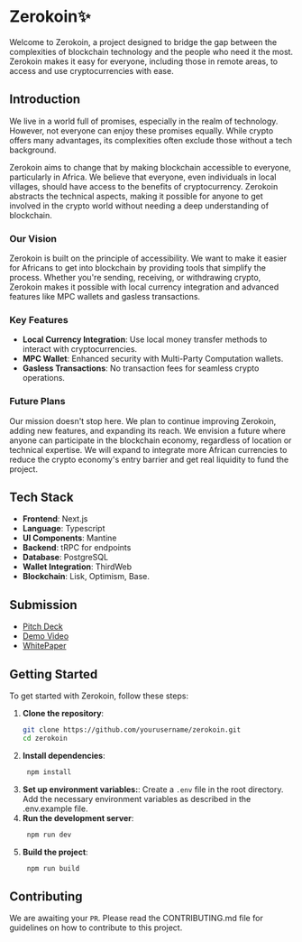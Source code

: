 # Zerokoin✨

Welcome to Zerokoin, a project designed to bridge the gap between the complexities of blockchain technology and the people who need it the most. Zerokoin makes it easy for everyone, including those in remote areas, to access and use cryptocurrencies with ease.

## Introduction

We live in a world full of promises, especially in the realm of technology. However, not everyone can enjoy these promises equally. While crypto offers many advantages, its complexities often exclude those without a tech background.

Zerokoin aims to change that by making blockchain accessible to everyone, particularly in Africa. We believe that everyone, even individuals in local villages, should have access to the benefits of cryptocurrency. Zerokoin abstracts the technical aspects, making it possible for anyone to get involved in the crypto world without needing a deep understanding of blockchain.

### Our Vision

Zerokoin is built on the principle of accessibility. We want to make it easier for Africans to get into blockchain by providing tools that simplify the process. Whether you're sending, receiving, or withdrawing crypto, Zerokoin makes it possible with local currency integration and advanced features like MPC wallets and gasless transactions.

### Key Features

- **Local Currency Integration**: Use local money transfer methods to interact with cryptocurrencies.
- **MPC Wallet**: Enhanced security with Multi-Party Computation wallets.
- **Gasless Transactions**: No transaction fees for seamless crypto operations.

### Future Plans

Our mission doesn't stop here. We plan to continue improving Zerokoin, adding new features, and expanding its reach. We envision a future where anyone can participate in the blockchain economy, regardless of location or technical expertise. We will expand to integrate more African currencies to reduce the crypto economy's entry barrier and get real liquidity to fund the project.

## Tech Stack

- **Frontend**: Next.js
- **Language**: Typescript
- **UI Components**: Mantine
- **Backend**: tRPC for endpoints
- **Database**: PostgreSQL
- **Wallet Integration**: ThirdWeb
- **Blockchain**: Lisk, Optimism, Base.

## Submission

- [Pitch Deck](https://drive.google.com/file/d/1B1W6x4WS2ed0GyAeOdJDom1KkGttjUoF/view?usp=sharing)
- [Demo Video](https://youtu.be/MnT-J93T9H4)
- [WhitePaper](https://docs.google.com/document/d/1KQWaoBdhBnznPJqkOYFgIs_nNSJlliWzOf0CpHdLZNg/edit?usp=sharing)

## Getting Started

To get started with Zerokoin, follow these steps:

1. **Clone the repository**:
   ```bash
   git clone https://github.com/yourusername/zerokoin.git
   cd zerokoin
   ```
2. **Install dependencies**:
   ```bash
    npm install
   ```
3. **Set up environment variables:**:
   Create a `.env` file in the root directory.
   Add the necessary environment variables as described in the .env.example file.
4. **Run the development server**:
   ```bash
    npm run dev
   ```
5. **Build the project**:
   ```bash
    npm run build
   ```

## Contributing

We are awaiting your `PR`. Please read the CONTRIBUTING.md file for guidelines on how to contribute to this project.

